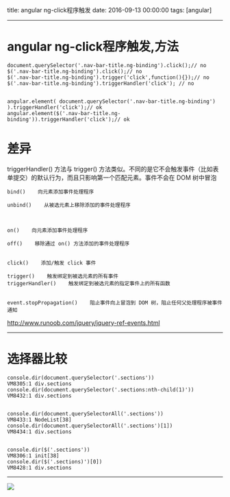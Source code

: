 title: angular ng-click程序触发
date: 2016-09-13 00:00:00
tags: [angular]
 
---
# angular ng-click程序触发,方法
```
document.querySelector('.nav-bar-title.ng-binding').click();// no
$('.nav-bar-title.ng-binding').click();// no
$('.nav-bar-title.ng-binding').trigger('click',function(){});// no
$('.nav-bar-title.ng-binding').triggerHandler('click'); // no


angular.element( document.querySelector('.nav-bar-title.ng-binding') ).triggerHandler('click');// ok
angular.element($('.nav-bar-title.ng-binding')).triggerHandler('click');// ok

```


# 差异
triggerHandler() 方法与 trigger() 方法类似。不同的是它不会触发事件（比如表单提交）的默认行为，而且只影响第一个匹配元素。事件不会在 DOM 树中冒泡

```
bind()    向元素添加事件处理程序

unbind()    从被选元素上移除添加的事件处理程序



on()    向元素添加事件处理程序

off()    移除通过 on() 方法添加的事件处理程序


click()    添加/触发 click 事件

trigger()    触发绑定到被选元素的所有事件
triggerHandler()    触发绑定到被选元素的指定事件上的所有函数


event.stopPropagation()    阻止事件向上冒泡到 DOM 树，阻止任何父处理程序被事件通知

```
http://www.runoob.com/jquery/jquery-ref-events.html


---
# 选择器比较
```
console.dir(document.querySelector('.sections'))
VM8305:1 div.sections
console.dir(document.querySelector('.sections:nth-child(1)'))
VM8432:1 div.sections


console.dir(document.querySelectorAll('.sections'))
VM8433:1 NodeList[38]
console.dir(document.querySelectorAll('.sections')[1])
VM8434:1 div.sections


console.dir($('.sections'))
VM8306:1 init[38]
console.dir($('.sections)')[0])
VM8428:1 div.sections
```


---
![]( http://7xnbs3.com1.z0.glb.clouddn.com/16-9-24/86121546.jpg)
 




